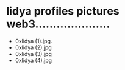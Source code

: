 # lidya profiles pictures web3.....................
- 0xlidya (1).jpg.
- 0xlidya (2).jpg
- 0xlidya (3).jpg
- 0xlidya (4).jpg
